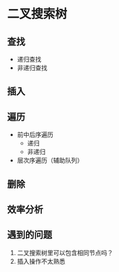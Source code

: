 # 二叉搜索树

## 查找

- 递归查找
- 非递归查找

## 插入

## 遍历

- 前中后序遍历
  - 递归
  - 非递归
- 层次序遍历（辅助队列）

## 删除

## 效率分析

## 遇到的问题

1. 二叉搜索树里可以包含相同节点吗？
2. 插入操作不太熟悉



